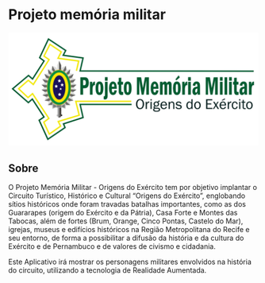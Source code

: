 # Projeto memória militar

<img src="/images/logo.png" alt="Projeto Memória Militar"/>

## Sobre

O Projeto Memória Militar - Origens do Exército tem por objetivo implantar o Circuito Turístico, Histórico e Cultural “Origens do Exército”, englobando sítios históricos onde foram travadas batalhas importantes, como as dos Guararapes (origem do Exército e da Pátria), Casa Forte e Montes das Tabocas, além de fortes (Brum, Orange, Cinco Pontas, Castelo do Mar), igrejas, museus e edifícios históricos na Região Metropolitana do Recife e seu entorno, de forma a possibilitar a difusão da história e da cultura do Exército e de Pernambuco e de valores de civismo e cidadania.

Este Aplicativo irá mostrar os personagens militares envolvidos na história do circuito, utilizando a tecnologia de Realidade Aumentada.
